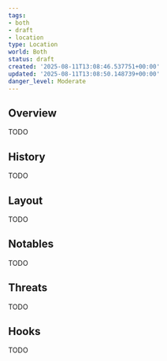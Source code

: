 ```yaml
---
tags:
- both
- draft
- location
type: Location
world: Both
status: draft
created: '2025-08-11T13:08:46.537751+00:00'
updated: '2025-08-11T13:08:50.148739+00:00'
danger_level: Moderate
---
```



## Overview

TODO
## History

TODO
## Layout

TODO
## Notables

TODO
## Threats

TODO
## Hooks

TODO
